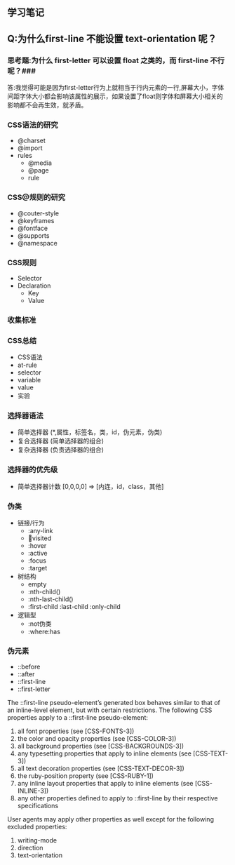 ## 学习笔记 ##

## Q:为什么first-line 不能设置 text-orientation 呢？

### 思考题:为什么 first-letter 可以设置 float 之类的，而 first-line 不行呢？###
答:我觉得可能是因为first-letter行为上就相当于行内元素的一行,屏幕大小，字体间距字体大小都会影响该属性的展示，如果设置了float则字体和屏幕大小相关的影响都不会再生效，就矛盾。

### CSS语法的研究 ###
* @charset
* @import
* rules
   * @media
   * @page
   * rule

### CSS@规则的研究 ###
* @couter-style
* @keyframes
* @fontface
* @supports
* @namespace

### CSS规则 ###
* Selector
* Declaration
    * Key
    * Value

### 收集标准 ###

### CSS总结 ###
* CSS语法
* at-rule
* selector
* variable
* value
* 实验

### 选择器语法 ### 
* 简单选择器 (*,属性，标签名，类，id，伪元素，伪类)
* 复合选择器 (简单选择器的组合)
* 复杂选择器 (负责选择器的组合)

### 选择器的优先级 ###
* 简单选择器计数
[0,0,0,0] => [内连，id，class，其他]

### 伪类 ###
* 链接/行为
    * :any-link
    * :link:visited
    * :hover
    * :active
    * :focus
    * :target
* 树结构
    * empty
    * :nth-child()
    * :nth-last-child()
    * :first-child :last-child :only-child
* 逻辑型
    * :not伪类
    * :where:has

### 伪元素 ###
* ::before
* ::after
* ::first-line
* ::first-letter

The ::first-line pseudo-element’s generated box behaves similar to that of an inline-level element, but with certain restrictions. The following CSS properties apply to a ::first-line pseudo-element:

1. all font properties (see [CSS-FONTS-3])
2. the color and opacity properties (see [CSS-COLOR-3])
3. all background properties (see [CSS-BACKGROUNDS-3])
4. any typesetting properties that apply to inline elements (see [CSS-TEXT-3])
5. all text decoration properties (see [CSS-TEXT-DECOR-3])
6. the ruby-position property (see [CSS-RUBY-1])
7. any inline layout properties that apply to inline elements (see [CSS-INLINE-3])
8. any other properties defined to apply to ::first-line by their respective specifications

User agents may apply other properties as well except for the following excluded properties:

1. writing-mode
2. direction
3. text-orientation
